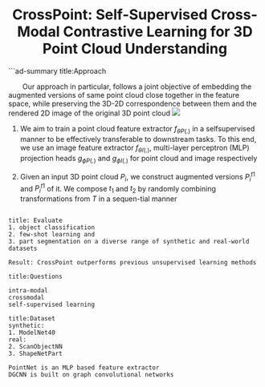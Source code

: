 <center><h1>CrossPoint: Self-Supervised Cross-Modal Contrastive Learning for 3D Point Cloud Understanding</h1></center>
 ```ad-summary
title:Approach

&emsp;&emsp;Our approach in particular, follows a joint objective of embedding the augmented versions of same point cloud close together in the feature space, while preserving the 3D-2D correspondence between them and the rendered 2D image of the original 3D point cloud
![](https://drailife.oss-cn-beijing.aliyuncs.com/img/202209142110666.png)

1. We aim to train a point cloud feature extractor $f_{θP (.)}$ in a selfsupervised manner to be effectively transferable to downstream tasks. To this end, we use an image feature extractor $f_{θI (.)}$, multi-layer perceptron (MLP) projection heads $g_{\phi P (.)}$ and $g_{\phi I (.)}$ for point cloud and image respectively

2. Given an input 3D point cloud $P_i$, we construct augmented versions $P_i^{t1}$ and $P_i^{t1}$ of it. We compose $t_1$ and $t_2$ by randomly combining transformations from $T$ in a sequen-tial manner
   
   ```
   
   ```

```ad-info
title: Evaluate
1. object classification
2. few-shot learning and 
3. part segmentation on a diverse range of synthetic and real-world datasets

Result: CrossPoint outperforms previous unsupervised learning methods
```

```ad-question
title:Questions

intra-modal
crossmodal
self-supervised learning
```

```ad-note
title:Dataset
synthetic:
1. ModelNet40
real:
2. ScanObjectNN
3. ShapeNetPart
```

```ad-note
PointNet is an MLP based feature extractor
DGCNN is built on graph convolutional networks
```
